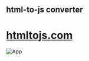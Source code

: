 ## html-to-js converter

# [htmltojs.com](https:/htmltojs.com)

![App](https://boriskrasko.github.io/html-to-js/pages/screen.png)

